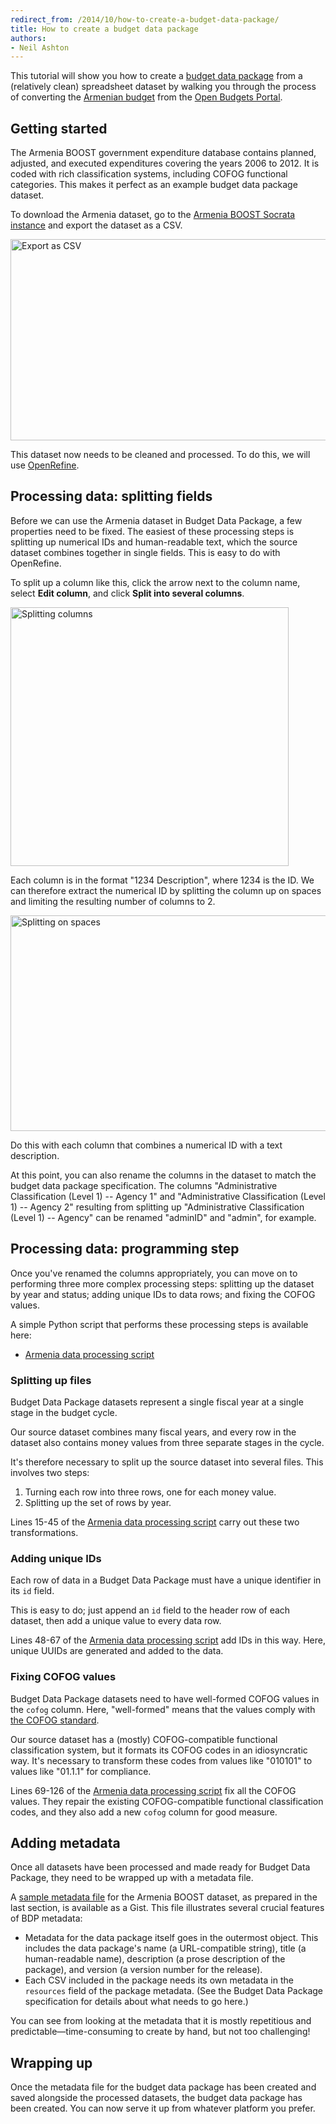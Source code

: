 ```yaml
---
redirect_from: /2014/10/how-to-create-a-budget-data-package/
title: How to create a budget data package
authors:
- Neil Ashton
---
```

This tutorial will show you how to create a [budget data package](https://github.com/openspending/budget-data-package/blob/master/specification.md) from a (relatively clean) spreadsheet dataset by walking you through the process of converting the [Armenian budget](http://wbi.worldbank.org/boost/country/armenia) from the [Open Budgets Portal](http://wbi.worldbank.org/boost/).

## Getting started

The Armenia BOOST government expenditure database contains planned, adjusted, and executed expenditures covering the years 2006 to 2012. It is coded with rich classification systems, including COFOG functional categories. This makes it perfect as an example budget data package dataset.

To download the Armenia dataset, go to the [Armenia BOOST Socrata instance](https://databox.worldbank.org/dataset/Armenia/4bk3-zxmf) and export the dataset as a CSV.

<a href="{{ site.baseurl }}/img/blog/2014/08/tutorial01.png"><img class="aligncenter size-large wp-image-1877" src="{{ site.baseurl }}/img/blog/2014/08/tutorial01-1024x558.png" alt="Export as CSV" width="591" height="322" /></a>

This dataset now needs to be cleaned and processed. To do this, we will use [OpenRefine](http://openrefine.org/).

## Processing data: splitting fields

Before we can use the Armenia dataset in Budget Data Package, a few properties need to be fixed. The easiest of these processing steps is splitting up numerical IDs and human-readable text, which the source dataset combines together in single fields. This is easy to do with OpenRefine.

To split up a column like this, click the arrow next to the column name, select **Edit column**, and click **Split into several columns**.

<a href="{{ site.baseurl }}/img/blog/2014/08/tutorial02.png"><img class="aligncenter size-full wp-image-1878" src="{{ site.baseurl }}/img/blog/2014/08/tutorial02.png" alt="Splitting columns" width="445" height="414" /></a>

Each column is in the format "1234 Description", where 1234 is the ID. We can therefore extract the numerical ID by splitting the column up on spaces and limiting the resulting number of columns to 2.

<a href="{{ site.baseurl }}/img/blog/2014/08/tutorial03.png"><img class="aligncenter size-full wp-image-1879" src="{{ site.baseurl }}/img/blog/2014/08/tutorial03.png" alt="Splitting on spaces" width="621" height="345" /></a>

Do this with each column that combines a numerical ID with a text description.

At this point, you can also rename the columns in the dataset to match the budget data package specification. The columns "Administrative Classification (Level 1) -- Agency 1" and "Administrative Classification (Level 1) -- Agency 2" resulting from splitting up "Administrative Classification (Level 1) -- Agency" can be renamed "adminID" and "admin", for example.

## Processing data: programming step

Once you've renamed the columns appropriately, you can move on to performing three more complex processing steps: splitting up the dataset by year and status; adding unique IDs to data rows; and fixing the COFOG values.

A simple Python script that performs these processing steps is available here:

* [Armenia data processing script](https://gist.github.com/nmashton/442cea7f852ee92c343e)

### Splitting up files

Budget Data Package datasets represent a single fiscal year at a single stage in the budget cycle.

Our source dataset combines many fiscal years, and every row in the dataset also contains money values from three separate stages in the cycle.

It's therefore necessary to split up the source dataset into several files. This involves two steps:

1. Turning each row into three rows, one for each money value.
2. Splitting up the set of rows by year.

Lines 15-45 of the [Armenia data processing script](https://gist.github.com/nmashton/442cea7f852ee92c343e#file-armenia-processing-py-L15) carry out these two transformations.

### Adding unique IDs

Each row of data in a Budget Data Package must have a unique identifier in its `id` field.

This is easy to do; just append an `id` field to the header row of each dataset, then add a unique value to every data row.

Lines 48-67 of the [Armenia data processing script](https://gist.github.com/nmashton/442cea7f852ee92c343e#file-armenia-processing-py-L48) add IDs in this way. Here, unique UUIDs are generated and added to the data.

### Fixing COFOG values

Budget Data Package datasets need to have well-formed COFOG values in the `cofog` column. Here, "well-formed" means that the values comply with [the COFOG standard](http://data.okfn.org/data/core/cofog#resource-cofog).

Our source dataset has a (mostly) COFOG-compatible functional classification system, but it formats its COFOG codes in an idiosyncratic way. It's necessary to transform these codes from values like "010101" to values like "01.1.1" for compliance.

Lines 69-126 of the [Armenia data processing script](https://gist.github.com/nmashton/442cea7f852ee92c343e#file-armenia-processing-py-L69) fix all the COFOG values. They repair the existing COFOG-compatible functional classification codes, and they also add a new `cofog` column for good measure.

## Adding metadata

Once all datasets have been processed and made ready for Budget Data Package, they need to be wrapped up with a metadata file.

A [sample metadata file](https://gist.github.com/nmashton/442cea7f852ee92c343e#file-armenia-json) for the Armenia BOOST dataset, as prepared in the last section, is available as a Gist. This file illustrates several crucial features of BDP metadata:

* Metadata for the data package itself goes in the outermost object. This includes the data package's name (a URL-compatible string), title (a human-readable name), description (a prose description of the package), and version (a version number for the release).
* Each CSV included in the package needs its own metadata in the `resources` field of the package metadata. (See the Budget Data Package specification for details about what needs to go here.)

You can see from looking at the metadata that it is mostly repetitious and predictable—time-consuming to create by hand, but not too challenging!

## Wrapping up

Once the metadata file for the budget data package has been created and saved alongside the processed datasets, the budget data package has been created. You can now serve it up from whatever platform you prefer.
